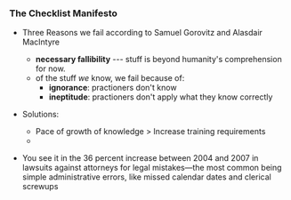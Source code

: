 ### The Checklist Manifesto

* Three Reasons we fail according to Samuel Gorovitz and Alasdair MacIntyre
    - **necessary fallibility** --- stuff is beyond humanity's comprehension for now.
    - of the stuff *we* know, we fail because of:
        + **ignorance**: practioners don't know
        + **ineptitude**: practioners don't apply what they know correctly

* Solutions:
    - Pace of growth of knowledge > Increase training requirements
    - 

* You see it in the 36 percent increase between 2004 and 2007 in lawsuits against attorneys for legal mistakes—the most common being simple administrative errors, like missed calendar dates and clerical screwups



